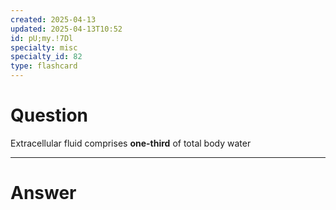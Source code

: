```yaml
---
created: 2025-04-13
updated: 2025-04-13T10:52
id: pU;my.!7Dl
specialty: misc
specialty_id: 82
type: flashcard
---
```


# Question
Extracellular fluid comprises **one-third** of total body water

---

# Answer
